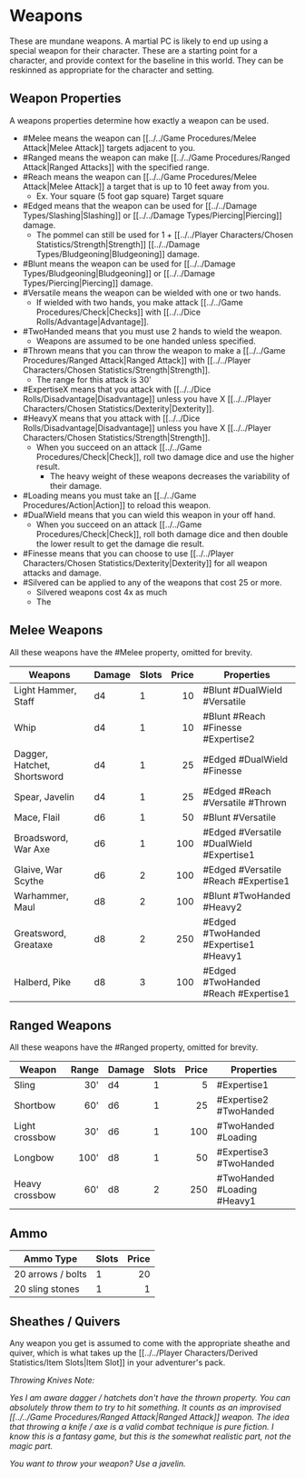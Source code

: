 # Weapons

These are mundane weapons. A martial PC is likely to end up using a special weapon for their character. These are a starting point for a character, and provide context for the baseline in this world. They can be reskinned as appropriate for the character and setting.

## Weapon Properties
A weapons properties determine how exactly a weapon can be used.

- #Melee means the weapon can [[../../Game Procedures/Melee Attack\|Melee Attack]] targets adjacent to you.  
- #Ranged means the weapon can make [[../../Game Procedures/Ranged Attack\|Ranged Attacks]] with the specified range.
- #Reach means the weapon can [[../../Game Procedures/Melee Attack\|Melee Attack]] a target that is up to 10 feet away from you.
	- Ex. Your square (5 foot gap square) Target square
- #Edged means that the weapon can be used for [[../../Damage Types/Slashing\|Slashing]] or [[../../Damage Types/Piercing\|Piercing]] damage.
	- The pommel can still be used for 1 + [[../../Player Characters/Chosen Statistics/Strength\|Strength]] [[../../Damage Types/Bludgeoning\|Bludgeoning]] damage.
- #Blunt means the weapon can be used for [[../../Damage Types/Bludgeoning\|Bludgeoning]] or [[../../Damage Types/Piercing\|Piercing]] damage.
- #Versatile means the weapon can be wielded with one or two hands. 
	- If wielded with two hands, you make attack [[../../Game Procedures/Check\|Checks]] with [[../../Dice Rolls/Advantage\|Advantage]].
- #TwoHanded means that you must use 2 hands to wield the weapon.
	- Weapons are assumed to be one handed unless specified.
- #Thrown means that you can throw the weapon to make a [[../../Game Procedures/Ranged Attack\|Ranged Attack]] with [[../../Player Characters/Chosen Statistics/Strength\|Strength]].
	- The range for this attack is 30’
- #ExpertiseX means that you attack with [[../../Dice Rolls/Disadvantage\|Disadvantage]] unless you have X [[../../Player Characters/Chosen Statistics/Dexterity\|Dexterity]].
- #HeavyX means that you attack with [[../../Dice Rolls/Disadvantage\|Disadvantage]] unless you have X [[../../Player Characters/Chosen Statistics/Strength\|Strength]].
	- When you succeed on an attack [[../../Game Procedures/Check\|Check]], roll two damage dice and use the higher result.
		- The heavy weight of these weapons decreases the variability of their damage. 
- #Loading means you must take an [[../../Game Procedures/Action\|Action]] to reload this weapon.
- #DualWield means that you can wield this weapon in your off hand. 
	- When you succeed on an attack [[../../Game Procedures/Check\|Check]], roll both damage dice and then double the lower result to get the damage die result.
- #Finesse means that you can choose to use [[../../Player Characters/Chosen Statistics/Dexterity\|Dexterity]] for all weapon attacks and damage.
- #Silvered can be applied to any of the weapons that cost 25 or more.
	- Silvered weapons cost 4x as much
	- The 
 
## Melee Weapons

All these weapons have the #Melee property, omitted for brevity.

| Weapons                     | Damage | Slots | Price | Properties                               |
| --------------------------- | ------ | ----- | ----: | ---------------------------------------- |
| Light Hammer, Staff         | d4     | 1     |    10 | #Blunt #DualWield #Versatile             |
| Whip                        | d4     | 1     |    10 | #Blunt #Reach #Finesse #Expertise2       |
| Dagger, Hatchet, Shortsword | d4     | 1     |    25 | #Edged #DualWield #Finesse               |
| Spear, Javelin              | d4     | 1     |    25 | #Edged #Reach #Versatile #Thrown         |
| Mace, Flail                 | d6     | 1     |    50 | #Blunt #Versatile                        |
| Broadsword, War Axe         | d6     | 1     |   100 | #Edged #Versatile #DualWield #Expertise1 |
| Glaive, War Scythe          | d6     | 2     |   100 | #Edged #Versatile #Reach #Expertise1     |
| Warhammer, Maul             | d8     | 2     |   100 | #Blunt #TwoHanded #Heavy2                |
| Greatsword, Greataxe        | d8     | 2     |   250 | #Edged #TwoHanded #Expertise1 #Heavy1    |
| Halberd, Pike               | d8     | 3     |   100 | #Edged #TwoHanded #Reach #Expertise1     |
## Ranged Weapons

All these weapons have the #Ranged property, omitted for brevity.

| Weapon         | Range | Damage | Slots | Price | Properties                  |
| -------------- | ----: | ------ | ----- | ----: | --------------------------- |
| Sling          |   30' | d4     | 1     |     5 | #Expertise1                 |
| Shortbow       |   60' | d6     | 1     |    25 | #Expertise2  #TwoHanded     |
| Light crossbow |   30' | d6     | 1     |   100 | #TwoHanded #Loading         |
| Longbow        |  100' | d8     | 1     |    50 | #Expertise3 #TwoHanded      |
| Heavy crossbow |   60' | d8     | 2     |   250 | #TwoHanded #Loading #Heavy1 |
## Ammo

| Ammo Type            | Slots        | Price |
| -------------------- | ------------ | ----: |
| 20 arrows / bolts    | 1            |    20 |
| 20 sling stones      | 1            |     1 |
## Sheathes / Quivers
Any weapon you get is assumed to come with the appropriate sheathe and quiver, which is what takes up the [[../../Player Characters/Derived Statistics/Item Slots|Item Slot]] in your adventurer's pack.

*Throwing Knives Note:*

*Yes I am aware dagger / hatchets don't have the thrown property. You can absolutely throw them to try to hit something. It counts as an improvised [[../../Game Procedures/Ranged Attack\|Ranged Attack]] weapon. The idea that throwing a knife / axe is a valid combat technique is pure fiction. I know this is a fantasy game, but this is the somewhat realistic part, not the magic part.*

*You want to throw your weapon? Use a javelin.*